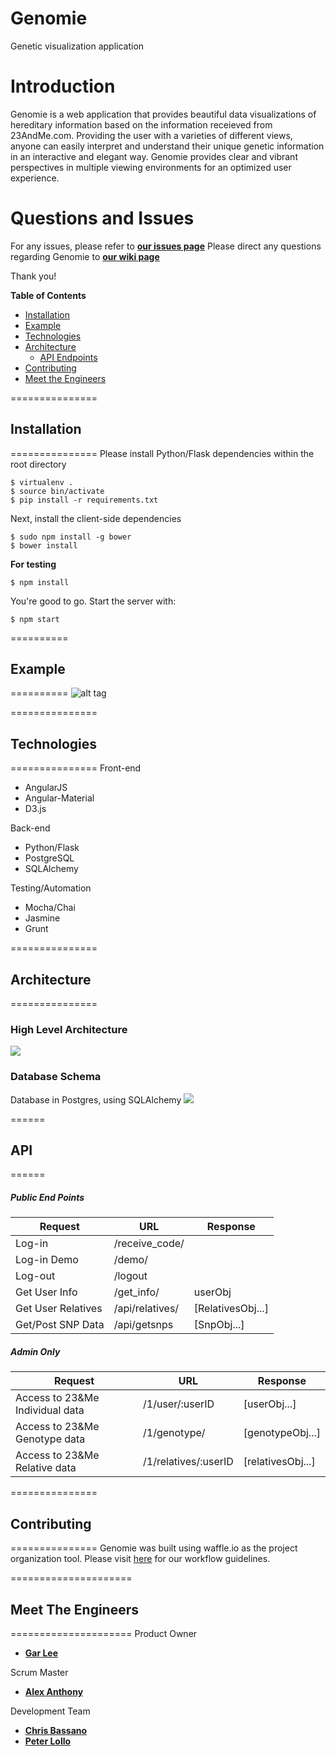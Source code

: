# Genomie
Genetic visualization application

# Introduction 

Genomie is a web application that provides beautiful data visualizations of hereditary information based on the information receieved from 23AndMe.com. Providing the user with a varieties of different views, anyone can easily interpret and understand their unique genetic information in an interactive and elegant way. Genomie provides clear and vibrant perspectives in multiple viewing environments for an optimized user experience. 

# Questions and Issues
For any issues, please refer to [**our issues page**](https://github.com/ThunderousFigs/Genomes/issues)
Please direct any questions regarding Genomie to [**our wiki page**](https://github.com/ThunderousFigs/Genomes/wiki)

Thank you!

**Table of Contents**

  - [Installation](#installation)
  - [Example](#example)
  - [Technologies](#technologies)
  - [Architecture](#architecture)
  	- [API Endpoints](#api)
  - [Contributing](#contributing)
  - [Meet the Engineers](#meet-the-engineers)

===============
## Installation
===============
Please install Python/Flask dependencies within the root directory
```
$ virtualenv .
$ source bin/activate
$ pip install -r requirements.txt
```

Next, install the client-side dependencies
```
$ sudo npm install -g bower
$ bower install
```
**For testing**
```
$ npm install
```

You're good to go. Start the server with:
```
$ npm start
```

==========
## Example
==========
![alt tag](http://i68.tinypic.com/2d1nwi9.jpg)

===============
## Technologies
===============
Front-end
- AngularJS 
- Angular-Material
- D3.js

Back-end
- Python/Flask
- PostgreSQL
- SQLAlchemy

Testing/Automation
- Mocha/Chai
- Jasmine
- Grunt

===============
## Architecture
===============
### High Level Architecture
![](http://i64.tinypic.com/2zpp661.png)

### Database Schema
Database in Postgres, using SQLAlchemy
![](http://i68.tinypic.com/23i6plz.jpg)

======
## API
======
##### Public End Points
|Request|URL|Response|
|---|---|---|
|Log-in|/receive_code/|   |
|Log-in Demo|/demo/|   |
|Log-out|/logout|   |
|Get User Info|/get_info/|userObj|
|Get User Relatives|/api/relatives/|[RelativesObj...]|
|Get/Post SNP Data|/api/getsnps|[SnpObj...]|

##### Admin Only
|Request|URL|Response|
|---|---|---|
|Access to 23&Me Individual data|/1/user/:userID|[userObj...]|
|Access to 23&Me Genotype data|/1/genotype/|[genotypeObj...]|
|Access to 23&Me Relative data|/1/relatives/:userID|[relativesObj...]|

===============
## Contributing
===============
Genomie was built using waffle.io as the project organization tool.
Please visit [here](gitflow.md) for our workflow guidelines.

=====================
## Meet The Engineers
=====================
Product Owner 
- [**Gar Lee**](https://github.com/LeeGar)

Scrum Master 
- [**Alex Anthony**](https://github.com/alexanthony813)

Development Team 
- [**Chris Bassano**](https://github.com/christo4b)
- [**Peter Lollo**](https://github.com/Peterlollo)


